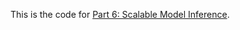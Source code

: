 This is the code for [Part 6: Scalable Model Inference](https://medium.com/@shijin_35411/jark-stack-for-generative-ai-part-6-cf9683b88869).
